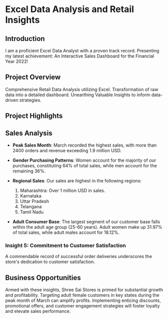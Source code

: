 # Excel Data Analysis and Retail Insights

## Introduction

I am a proficient Excel Data Analyst with a proven track record. Presenting my latest achievement: An Interactive Sales Dashboard for the Financial Year 2022!

## Project Overview

Comprehensive Retail Data Analysis utilizing Excel.
Transformation of raw data into a detailed dashboard.
Unearthing Valuable Insights to inform data-driven strategies.

## Project Highlights

## Sales Analysis

- **Peak Sales Month**: March recorded the highest sales, with more than 2400 orders and revenue exceeding 1.9 million USD.

- **Gender Purchasing Patterns**: Women account for the majority of our purchases, constituting 64% of total sales, while men account for the remaining 36%.

- **Regional Sales**: Our sales are highest in the following regions:
  1. Maharashtra: Over 1 million USD in sales.
  2. Karnataka
  3. Uttar Pradesh
  4. Telangana
  5. Tamil Nadu

- **Adult Consumer Base**: The largest segment of our customer base falls within the adult age group (25-60 years). Adult women make up 31.97% of total sales, while adult males account for 18.12%.

### Insight 5: Commitment to Customer Satisfaction
A commendable record of successful order deliveries underscores the store's dedication to customer satisfaction.

## Business Opportunities
Armed with these insights, Shree Sai Stores is primed for substantial growth and profitability.
Targeting adult female customers in key states during the peak month of March can amplify profits.
Implementing enticing discounts, promotional offers, and customer engagement strategies will foster loyalty and elevate sales performance.
